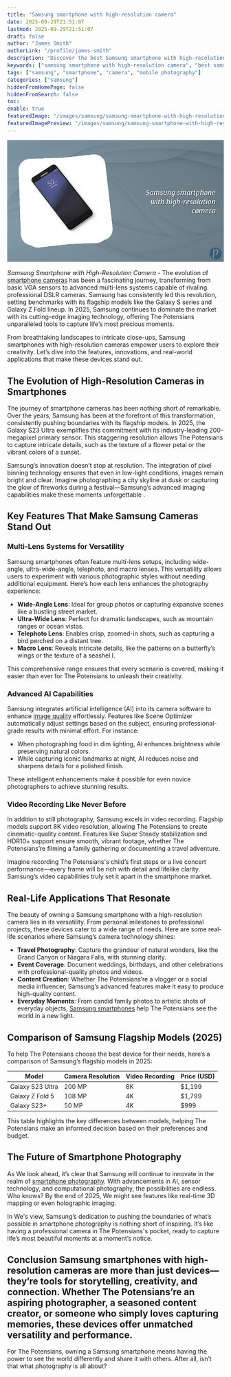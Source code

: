 ```yaml
---
title: "Samsung smartphone with high-resolution camera"
date: 2025-09-29T21:51:07
lastmod: 2025-09-29T21:51:07
draft: false
author: "James Smith"
authorLink: "/profile/james-smith"
description: "Discover the best Samsung smartphone with high-resolution camera for stunning photos, advanced features, and cutting-edge technology. Click to learn more!"
keywords: ["samsung smartphone with high-resolution camera", "best samsung camera phone 2025", "samsung smartphone photography tips"]
tags: ["samsung", "smartphone", "camera", "mobile photography"]
categories: ["samsung"]
hiddenFromHomePage: false
hiddenFromSearch: false
toc:
enable: true
featuredImage: "/images/samsung/samsung-smartphone-with-high-resolution-camera.jpg"
featuredImagePreview: "/images/samsung/samsung-smartphone-with-high-resolution-camera.jpg"
---
```


![Samsung smartphone with high-resolution camera](/images/samsung/samsung-smartphone-with-high-resolution-camera.jpg)


*Samsung Smartphone with High-Resolution Camera* - The evolution of [smartphone cameras](/samsung/affordable-accessories-for-samsung-smartphone-cameras) has been a fascinating journey, transforming from basic VGA sensors to advanced multi-lens systems capable of rivaling professional DSLR cameras. Samsung has consistently led this revolution, setting benchmarks with its flagship models like the Galaxy S series and Galaxy Z Fold lineup.  In 2025, Samsung continues to dominate the market with its cutting-edge imaging technology, offering The Potensians unparalleled tools to capture life’s most precious moments.

From breathtaking landscapes to intricate close-ups, Samsung smartphones with high-resolution cameras empower users to explore their creativity. Let’s dive into the features, innovations, and real-world applications that make these devices stand out.

## The Evolution of High-Resolution Cameras in Smartphones

The journey of smartphone cameras has been nothing short of remarkable. Over the years, Samsung has been at the forefront of this transformation, consistently pushing boundaries with its flagship models. In 2025, the Galaxy S23 Ultra exemplifies this commitment with its industry-leading 200-megapixel primary sensor. This staggering resolution allows The Potensians to capture intricate details, such as the texture of a flower petal or the vibrant colors of a sunset.

Samsung’s innovation doesn’t stop at resolution. The integration of pixel binning technology ensures that even in low-light conditions, images remain bright and clear. Imagine photographing a city skyline at dusk or capturing the glow of fireworks during a festival—Samsung’s advanced imaging capabilities make these moments unforgettable .

## Key Features That Make Samsung Cameras Stand Out

### Multi-Lens Systems for Versatility

Samsung smartphones often feature multi-lens setups, including wide-angle, ultra-wide-angle, telephoto, and macro lenses. This versatility allows users to experiment with various photographic styles without needing additional equipment. Here’s how each lens enhances the photography experience:

- **Wide-Angle Lens**: Ideal for group photos or capturing expansive scenes like a bustling street market.
- **Ultra-Wide Lens**: Perfect for dramatic landscapes, such as mountain ranges or ocean vistas.
- **Telephoto Lens**: Enables crisp, zoomed-in shots, such as capturing a bird perched on a distant tree.
- **Macro Lens**: Reveals intricate details, like the patterns on a butterfly’s wings or the texture of a seashel l.

This comprehensive range ensures that every scenario is covered, making it easier than ever for The Potensians to unleash their creativity.

### Advanced AI Capabilities

Samsung integrates artificial intelligence (AI) into its camera software to enhance [image quality](/samsung/samsung-smartphone-image-quality) effortlessly. Features like Scene Optimizer automatically adjust settings based on the subject, ensuring professional-grade results with minimal effort. For instance:

- When photographing food in dim lighting, AI enhances brightness while preserving natural colors.
- While capturing iconic landmarks at night, AI reduces noise and sharpens details for a polished finish.

These intelligent enhancements make it possible for even novice photographers to achieve stunning results.

### Video Recording Like Never Before

In addition to still photography, Samsung excels in video recording. Flagship models support 8K video resolution, allowing The Potensians to create cinematic-quality content. Features like Super Steady stabilization and HDR10+ support ensure smooth, vibrant footage, whether The Potensians’re filming a family gathering or documenting a travel adventure.

Imagine recording The Potensians's child’s first steps or a live concert performance—every frame will be rich with detail and lifelike clarity. Samsung’s video capabilities truly set it apart in the smartphone market.

## Real-Life Applications That Resonate

The beauty of owning a Samsung smartphone with a high-resolution camera lies in its versatility. From personal milestones to professional projects, these devices cater to a wide range of needs. Here are some real-life scenarios where Samsung’s camera technology shines:

- **Travel Photography**: Capture the grandeur of natural wonders, like the Grand Canyon or Niagara Falls, with stunning clarity.
- **Event Coverage**: Document weddings, birthdays, and other celebrations with professional-quality photos and videos.
- **Content Creation**: Whether The Potensians’re a vlogger or a social media influencer, Samsung’s advanced features make it easy to produce high-quality content.
- **Everyday Moments**: From candid family photos to artistic shots of everyday objects, [Samsung smartphones](/samsung/affordable-samsung-smartphones) help The Potensians see the world in a new light.

## Comparison of Samsung Flagship Models (2025)

To help The Potensians choose the best device for their needs, here’s a comparison of Samsung’s flagship models in 2025:

<div class="table-responsive">
<table class="html-table">
<thead>
<tr>
<th>Model</th>
<th>Camera Resolution</th>
<th>Video Recording</th>
<th>Price (USD)</th>
</tr>
</thead>
<tbody>
<tr>
<td>Galaxy S23 Ultra</td>
<td>200 MP</td>
<td>8K</td>
<td>$1,199</td>
</tr>
<tr>
<td>Galaxy Z Fold 5</td>
<td>108 MP</td>
<td>4K</td>
<td>$1,799</td>
</tr>
<tr>
<td>Galaxy S23+</td>
<td>50 MP</td>
<td>4K</td>
<td>$999</td>
</tr>
</tbody>
</table>
</div>

This table highlights the key differences between models, helping The Potensians make an informed decision based on their preferences and budget.

## The Future of Smartphone Photography

As We look ahead, it’s clear that Samsung will continue to innovate in the realm of [smartphone photography](/samsung/authentic-samsung-smartphone-photography-gear). With advancements in AI, sensor technology, and computational photography, the possibilities are endless. Who knows? By the end of 2025, We might see features like real-time 3D mapping or even holographic imaging.

In We's view, Samsung’s dedication to pushing the boundaries of what’s possible in smartphone photography is nothing short of inspiring. It’s like having a professional camera in The Potensians's pocket, ready to capture life’s most beautiful moments at a moment’s notice.

## Conclusion Samsung smartphones with high-resolution cameras are more than just devices—they’re tools for storytelling, creativity, and connection. Whether The Potensians’re an aspiring photographer, a seasoned content creator, or someone who simply loves capturing memories, these devices offer unmatched versatility and performance.

For The Potensians, owning a Samsung smartphone means having the power to see the world differently and share it with others. After all, isn’t that what photography is all about?